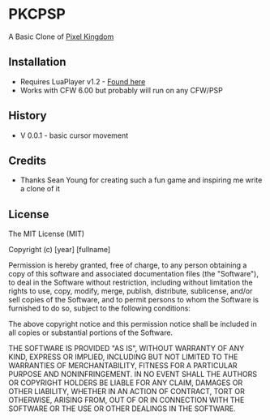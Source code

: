 # PKCPSP

A Basic Clone of [Pixel Kingdom](https://www.kickstarter.com/projects/seanyoung/pixel-kingdom-for-pc-android-and-ios)

## Installation

- Requires LuaPlayer v1.2 - [Found here](http://www.luaplayer.org)
- Works with CFW 6.00 but probably will run on any CFW/PSP

## History

- V 0.0.1 - basic cursor movement

## Credits

- Thanks Sean Young for creating such a fun game and inspiring me write a clone of it

## License

The MIT License (MIT)

Copyright (c) [year] [fullname]

Permission is hereby granted, free of charge, to any person obtaining a copy
of this software and associated documentation files (the "Software"), to deal
in the Software without restriction, including without limitation the rights
to use, copy, modify, merge, publish, distribute, sublicense, and/or sell
copies of the Software, and to permit persons to whom the Software is
furnished to do so, subject to the following conditions:

The above copyright notice and this permission notice shall be included in all
copies or substantial portions of the Software.

THE SOFTWARE IS PROVIDED "AS IS", WITHOUT WARRANTY OF ANY KIND, EXPRESS OR
IMPLIED, INCLUDING BUT NOT LIMITED TO THE WARRANTIES OF MERCHANTABILITY,
FITNESS FOR A PARTICULAR PURPOSE AND NONINFRINGEMENT. IN NO EVENT SHALL THE
AUTHORS OR COPYRIGHT HOLDERS BE LIABLE FOR ANY CLAIM, DAMAGES OR OTHER
LIABILITY, WHETHER IN AN ACTION OF CONTRACT, TORT OR OTHERWISE, ARISING FROM,
OUT OF OR IN CONNECTION WITH THE SOFTWARE OR THE USE OR OTHER DEALINGS IN THE
SOFTWARE.